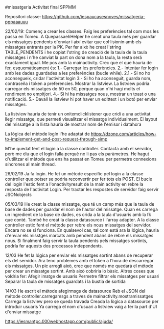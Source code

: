 #missatgeria
Activitat final SPPMM

Repositori classe: https://github.com/iespaucasesnoves/missatgeria-pppaaauuu

22/02/19:
Començ a crear les classes. Faig les preferències tal com mos les passa en Tomeu. A QuepassaehHelper he creat una taula més per guardar els missatges pendents d'enviar i així evitar que col·lisionin amb els missatges entrants per la PK. Per fer això he creat l'string TABLE_PENDENTS i he copiat l'string de creació de la taula de la taula missatges i n'he canviat la part on dona nom a la taula, la resta será exactament igual. 
Me pos amb la mainactivity. Crec que el que hauria de fer, esquemàticament és:
1.- Carregar les preferències.
2.- Intentar fer login amb les dades guardades a les preferències (bucle while). 
 2.1.- Si no ho aconsegueix, cridar l'activitat login
3.- Si ho ha aconseguit, guarda nom, contraseña i token a preferencies. Mostrar la listview. La listview podria carregar els missatges de 50 en 50, perque quan n'hi hagi molts el rendiment no empitjori.
4.- Si hi ha missatges nous, mostrar un toast o una notificació.
5.- Davall la listview hi pot haver un edittext i un botó per enviar missatges. 

La listview hauria de tenir un onitemclicklistener que cridi a una activitat llegir missatge, que permeti visualitzar el missatge individualment. 
El layout del missatge a la llista hauria de mostrar nom de l'emisor i datahora

La lògica del mètode logIn l'he adaptat de https://dzone.com/articles/how-to-implement-get-and-post-request-through-simp

M'he quedat fent el login a la classe controller. Contacta amb el servidor, però me diu que el login falla perquè no li pas els paràmetres.
He hagut d'utilitzar el mètode que ens ha passat en Tomeu per permetre connexions síncrones al main thread. 


26/02/19
Ja fa login. He fet un mètode específic pel login a la classe controller que potser se podría reconvertir per fer tots els POST.
El bucle del login l'estic fent a l'onactivityresult de la main activity en rebre la resposta de l'activitat Login.
Per tractar les respostes de servidor faig servir JSONobjects

05/03/19
He creat la classe missatge, que té un camp més que la taula de base de dades per guardar el nom de l'autor del missatge. Quan es carrega un ingredient de la base de dades, es crida a la taula d'usuaris amb la fk que conté. 
També he creat la classe datasource i l'array adapter.
A la classe controller estic fent el métode per rebre els nous missatges del servidor. Encara no se si funciona. En qualsevol cas, tal com está ara la lógica, hauria d'enviar els misstges marcats amb pendent abans de rebre els missatges nous. Si finalment faig servir la taula pendents pels missatges sortints, podría fer aquests dos processos independents.

12/03
He fet la lógica per enviar els missatges sortint abans de recuperar els del servidor. 
Ara tenc problemes amb el token a l'hora de descarregar els missatges. 
Un pic arregli això, crec que només me quedará el métode per crear un missatge sortint.
Amb això cobriria lo bàsic.
Altres coses que voldria fer:
Afegir imatge de usuaris
Permetre filtrar els missatges per usuari
Separar la taula de missatges guardats i la bustia de sortida

14/03
He escrit el métode afegirmsgs de datasource
Reb el JSON del métode controller.carregamsgs a traves de mainactivity.mostramissatges
Carrega la listview pero se queda travada
Creada la lògica a datasource per introduir usuaris 
Ya carrega el nom d'usuari a listview 
vaig a fer la part d'UI d'enviar missatge



https://iesmantpc.000webhostapp.com/public/ajuda/